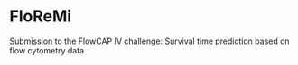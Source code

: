 FloReMi
=======

Submission to the FlowCAP IV challenge: Survival time prediction based on flow cytometry data

